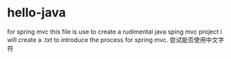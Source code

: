 # hello-java
for spring mvc
this file is use to create a rudimental java sping mvc project
i will create a .txt to introduce the process for spring mvc.
尝试能否使用中文字符
